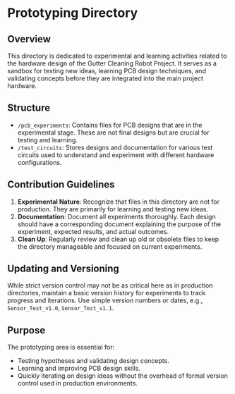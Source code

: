 # Prototyping Directory

## Overview
This directory is dedicated to experimental and learning activities related to the hardware design of the Gutter Cleaning Robot Project. It serves as a sandbox for testing new ideas, learning PCB design techniques, and validating concepts before they are integrated into the main project hardware.

## Structure

- `/pcb_experiments`: Contains files for PCB designs that are in the experimental stage. These are not final designs but are crucial for testing and learning.
- `/test_circuits`: Stores designs and documentation for various test circuits used to understand and experiment with different hardware configurations.

## Contribution Guidelines

1. **Experimental Nature**: Recognize that files in this directory are not for production. They are primarily for learning and testing new ideas.
2. **Documentation**: Document all experiments thoroughly. Each design should have a corresponding document explaining the purpose of the experiment, expected results, and actual outcomes.
3. **Clean Up**: Regularly review and clean up old or obsolete files to keep the directory manageable and focused on current experiments.

## Updating and Versioning

While strict version control may not be as critical here as in production directories, maintain a basic version history for experiments to track progress and iterations. Use simple version numbers or dates, e.g., `Sensor_Test_v1.0`, `Sensor_Test_v1.1`.

## Purpose

The prototyping area is essential for:
- Testing hypotheses and validating design concepts.
- Learning and improving PCB design skills.
- Quickly iterating on design ideas without the overhead of formal version control used in production environments.
